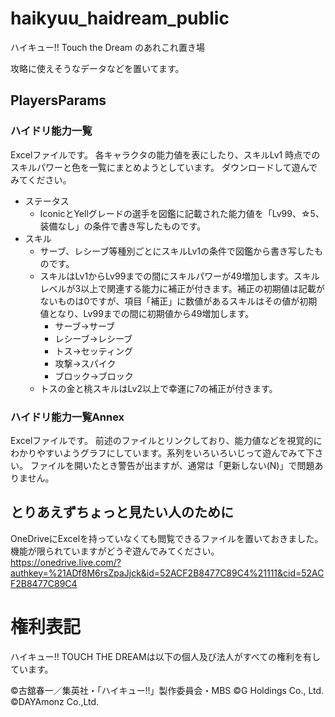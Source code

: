 # haikyuu_haidream_public

ハイキュー!! Touch the Dream のあれこれ置き場

攻略に使えそうなデータなどを置いてます。

## PlayersParams
### ハイドリ能力一覧
Excelファイルです。
各キャラクタの能力値を表にしたり、スキルLv1 時点でのスキルパワーと色を一覧にまとめようとしています。
ダウンロードして遊んでみてください。
* ステータス
  * IconicとYellグレードの選手を図鑑に記載された能力値を「Lv99、☆5、装備なし」の条件で書き写したものです。
* スキル
  * サーブ、レシーブ等種別ごとにスキルLv1の条件で図鑑から書き写したものです。
  * スキルはLv1からLv99までの間にスキルパワーが49増加します。スキルレベルが3以上で関連する能力に補正が付きます。補正の初期値は記載がないものは0ですが、項目「補正」に数値があるスキルはその値が初期値となり、Lv99までの間に初期値から49増加します。
    - サーブ→サーブ
    - レシーブ→レシーブ
    - トス→セッティング
    - 攻撃→スパイク
    - ブロック→ブロック
  * トスの金と桃スキルはLv2以上で幸運に7の補正が付きます。

### ハイドリ能力一覧Annex
Excelファイルです。
前述のファイルとリンクしており、能力値などを視覚的にわかりやすいようグラフにしています。系列をいろいろいじって遊んでみて下さい。
ファイルを開いたとき警告が出ますが、通常は「更新しない(N)」で問題ありません。

## とりあえずちょっと見たい人のために
OneDriveにExcelを持っていなくても閲覧できるファイルを置いておきました。
機能が限られていますがどうぞ遊んでみてください。
https://onedrive.live.com/?authkey=%21ADf8M6rsZpaJjck&id=52ACF2B8477C89C4%21111&cid=52ACF2B8477C89C4

# 権利表記

ハイキュー!! TOUCH THE DREAMは以下の個人及び法人がすべての権利を有しています。

©古舘春一／集英社・「ハイキュー!!」製作委員会・MBS ©G Holdings Co., Ltd. ©DAYAmonz Co.,Ltd.
